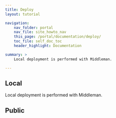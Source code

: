 ```yaml
---
title: Deploy
layout: tutorial

navigation:
    nav_folder: portal
    nav_file: site_howto_nav 
    this_page: /portal/documentation/deploy/
    toc_file: self_doc_toc 
    header_highlight: Documentation

summary: > 
    Local deployment is performed with Middleman.

---
```

## Local

Local deployment is performed with Middleman.

## Public



